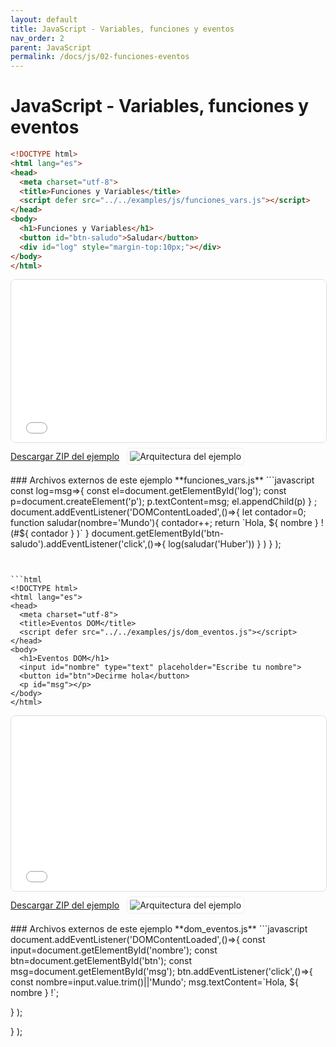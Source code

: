 ```yaml
---
layout: default
title: JavaScript - Variables, funciones y eventos
nav_order: 2
parent: JavaScript
permalink: /docs/js/02-funciones-eventos
---
```


# JavaScript - Variables, funciones y eventos

```html
<!DOCTYPE html>
<html lang="es">
<head>
  <meta charset="utf-8">
  <title>Funciones y Variables</title>
  <script defer src="../../examples/js/funciones_vars.js"></script>
</head>
<body>
  <h1>Funciones y Variables</h1>
  <button id="btn-saludo">Saludar</button>
  <div id="log" style="margin-top:10px;"></div>
</body>
</html>
```
<iframe src="{{ '/assets/examples/js/funciones_vars.html' | relative_url }}" width="100%" height="260" style="border:1px solid #ddd;border-radius:8px;"></iframe>
<div style="display:flex;align-items:center;gap:12px;margin:8px 0 16px;"><a class="btn" href="{{ '/assets/zips/funciones_vars.zip' | relative_url }}">Descargar ZIP del ejemplo</a><img src="{{ '/assets/diagrams/funciones_vars.svg' | relative_url }}" alt="Arquitectura del ejemplo" style="max-height:140px;border:1px solid #eee;padding:4px;border-radius:6px;background:#fff;"></div>
### Archivos externos de este ejemplo
**funciones_vars.js**
```javascript
const log=msg=>{
const el=document.getElementById('log');
const p=document.createElement('p');
p.textContent=msg;
el.appendChild(p)
}
;
document.addEventListener('DOMContentLoaded',()=>{
let contador=0;
function saludar(nombre='Mundo'){
contador++;
return `Hola, ${
nombre
}
! (#${
contador
}
)`
}
document.getElementById('btn-saludo').addEventListener('click',()=>{
log(saludar('Huber'))
}
)
}
);

```


```html
<!DOCTYPE html>
<html lang="es">
<head>
  <meta charset="utf-8">
  <title>Eventos DOM</title>
  <script defer src="../../examples/js/dom_eventos.js"></script>
</head>
<body>
  <h1>Eventos DOM</h1>
  <input id="nombre" type="text" placeholder="Escribe tu nombre">
  <button id="btn">Decirme hola</button>
  <p id="msg"></p>
</body>
</html>
```
<iframe src="{{ '/assets/examples/js/dom_eventos.html' | relative_url }}" width="100%" height="280" style="border:1px solid #ddd;border-radius:8px;"></iframe>
<div style="display:flex;align-items:center;gap:12px;margin:8px 0 16px;"><a class="btn" href="{{ '/assets/zips/dom_eventos.zip' | relative_url }}">Descargar ZIP del ejemplo</a><img src="{{ '/assets/diagrams/dom_eventos.svg' | relative_url }}" alt="Arquitectura del ejemplo" style="max-height:140px;border:1px solid #eee;padding:4px;border-radius:6px;background:#fff;"></div>
### Archivos externos de este ejemplo
**dom_eventos.js**
```javascript
document.addEventListener('DOMContentLoaded',()=>{
const input=document.getElementById('nombre');
const btn=document.getElementById('btn');
const msg=document.getElementById('msg');
btn.addEventListener('click',()=>{
const nombre=input.value.trim()||'Mundo';
msg.textContent=`Hola, ${
nombre
}
!`;

}
);

}
);

```

